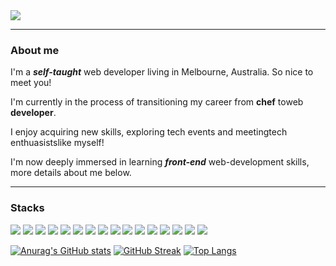 <img src="https://capsule-render.vercel.app/api?type=waving&color=094859&&height=300&section=header&text=Welcome!&fontSize=70&animation=fadeIn&fontColor=FFFFFF&desc=clasod2736's%20Github%20Profile&descSize=25&descAlign=58&descAlignY=60&fontAlignY=45"/>

----
<div align=left>
  
### About me
I'm a _**self-taught**_ web developer living in Melbourne, Australia. So nice to meet you!

I'm currently in the process of transitioning my career from **chef** toweb **developer**.

I enjoy acquiring new skills, exploring tech events and meetingtech enthuasistslike myself!

I'm now deeply immersed in learning _**front-end**_ web-development skills, more details about me below.
</div>

----
### Stacks
<div align=row>
<img src="https://img.shields.io/badge/html5-E34F26?style=for-the-badge&logo=html5&logoColor=white">
<img src="https://img.shields.io/badge/css-1572B6?style=for-the-badge&logo=css3&logoColor=white">
<img src="https://img.shields.io/badge/javascript-F7DF1E?style=for-the-badge&logo=javascript&logoColor=black">
<img src="https://img.shields.io/badge/react-61DAFB?style=for-the-badge&logo=react&logoColor=black">
  <img src="https://img.shields.io/badge/redux-764ABC?style=for-the-badge&logo=redux&logoColor=white">
  <img src="https://img.shields.io/badge/typescript-3178C6?style=for-the-badge&logo=typescript&logoColor=white">
<img src="https://img.shields.io/badge/node.js-339933?style=for-the-badge&logo=Node.js&logoColor=white">
<img src="https://img.shields.io/badge/express-000000?style=for-the-badge&logo=express&logoColor=white">
<img src="https://img.shields.io/badge/mongoDB-47A248?style=for-the-badge&logo=MongoDB&logoColor=white">
<img src="https://img.shields.io/badge/sass-CC6699?style=for-the-badge&logo=sass&logoColor=white">
<img src="https://img.shields.io/badge/PostCSS-DD3A0A?style=for-the-badge&logo=postcss&logoColor=white">  
<img src="https://img.shields.io/badge/tailwind-06B6D4?style=for-the-badge&logo=tailwindcss&logoColor=white">
<img src="https://img.shields.io/badge/bootstrap-7952B3?style=for-the-badge&logo=bootstrap&logoColor=white">
<img src="https://img.shields.io/badge/git-F05032?style=for-the-badge&logo=git&logoColor=white">
<img src="https://img.shields.io/badge/nextjs-000000?style=for-the-badge&logo=next.js&logoColor=white">
  <img src="https://img.shields.io/badge/jest-C21325?style=for-the-badge&logo=jest&logoColor=white">
</div>

[![Anurag's GitHub stats](https://github-readme-stats.vercel.app/api?username=clasod2736&hide_border=false)](https://github.com/anuraghazra/github-readme-stats)
[![GitHub Streak](https://streak-stats.demolab.com/?user=clasod2736&width=200&hide&border=false)](https://git.io/streak-stats)
[![Top Langs](https://github-readme-stats.vercel.app/api/top-langs/?username=anuraghazra)](https://github.com/anuraghazra/github-readme-stats)

<!--
**clasod2736/clasod2736** is a ✨ _special_ ✨ repository because its `README.md` (this file) appears on your GitHub profile.

Here are some ideas to get you started:

- 🔭 I’m currently working on ...
- 🌱 I’m currently learning ...
- 👯 I’m looking to collaborate on ...
- 🤔 I’m looking for help with ...
- 💬 Ask me about ...
- 📫 How to reach me: ...
- 😄 Pronouns: ...
- ⚡ Fun fact: ...
-->

